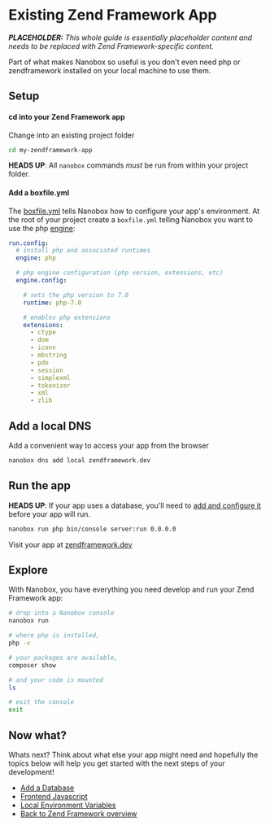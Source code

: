 # Existing Zend Framework App

_**PLACEHOLDER:** This whole guide is essentially placeholder content and needs to be replaced with Zend Framework-specific content._

Part of what makes Nanobox so useful is you don't even need php or zendframework installed on your local machine to use them.

## Setup

#### cd into your Zend Framework app
Change into an existing project folder

```bash
cd my-zendframework-app
```

**HEADS UP**: All `nanobox` commands *must* be run from within your project folder.

#### Add a boxfile.yml
The <a href="https://docs.nanobox.io/boxfile/" target="\_blank">boxfile.yml</a> tells Nanobox how to configure your app's environment. At the root of your project create a `boxfile.yml` telling Nanobox you want to use the php <a href="https://docs.nanobox.io/engines/" target="\_blank">engine</a>:

```yaml
run.config:
  # install php and associated runtimes
  engine: php

  # php engine configuration (php version, extensions, etc)
  engine.config:

    # sets the php version to 7.0
    runtime: php-7.0

    # enables php extensions
    extensions:
      - ctype
      - dom
      - iconv
      - mbstring
      - pdo
      - session
      - simplexml
      - tokenizer
      - xml
      - zlib
```

## Add a local DNS
Add a convenient way to access your app from the browser

```bash
nanobox dns add local zendframework.dev
```

## Run the app

**HEADS UP**: If your app uses a database, you'll need to [add and configure it](/php/zendframework/add-a-database) before your app will run.

```bash
nanobox run php bin/console server:run 0.0.0.0
```

Visit your app at <a href="http://zendframework.dev" target="\_blank">zendframework.dev</a>

## Explore
With Nanobox, you have everything you need develop and run your Zend Framework app:

```bash
# drop into a Nanobox console
nanobox run

# where php is installed,
php -v

# your packages are available,
composer show

# and your code is mounted
ls

# exit the console
exit
```

## Now what?
Whats next? Think about what else your app might need and hopefully the topics below will help you get started with the next steps of your development!

* [Add a Database](/php/zendframework/add-a-database)
* [Frontend Javascript](/php/zendframework/frontend-javascript)
* [Local Environment Variables](/php/zendframework/local-evars)
* [Back to Zend Framework overview](/php/zendframework)
